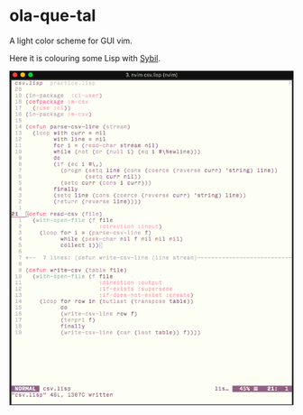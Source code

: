# ola-que-tal

A light color scheme for GUI vim.

Here it is colouring some Lisp with [Sybil](https://github.com/shapesncats/Sybil).



![Sybil](/images/sybil.png)

